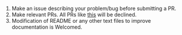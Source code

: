 1. Make an issue describing your problem/bug before submitting a PR.
2. Make relevant PRs. All PRs like [this](https://github.com/Nova-Striker/Open-Palm/pull/6) will be declined.
3. Modification of README or any other text files to improve documentation is Welcomed.

